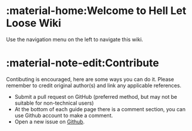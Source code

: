 # :material-home:Welcome to Hell Let Loose Wiki
Use the navigation menu on the left to navigate this wiki.

# :material-note-edit:Contribute
Contibuting is encouraged, here are some ways you can do it. Please remember to credit original author(s) and link any applicable references.

- Submit a pull request on GitHub (preferred method, but may not be suitable for non-technical users)
- At the bottom of each guide page there is a comment section, you can use Github account to make a comment.
- Open a new issue on [Github](https://github.com/hllgame/hllwiki/issues).